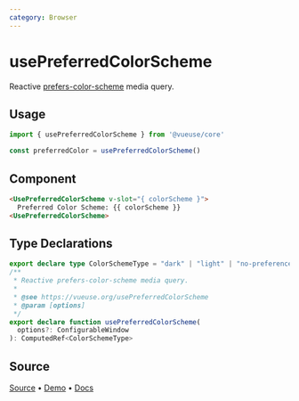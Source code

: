 ```yaml
---
category: Browser
---
```


# usePreferredColorScheme

Reactive [prefers-color-scheme](https://developer.mozilla.org/en-US/docs/Web/CSS/@media/prefers-color-scheme) media query.

## Usage

```js
import { usePreferredColorScheme } from '@vueuse/core'

const preferredColor = usePreferredColorScheme()
```

## Component
```html
<UsePreferredColorScheme v-slot="{ colorScheme }">
  Preferred Color Scheme: {{ colorScheme }}
<UsePreferredColorScheme>
```

<!--FOOTER_STARTS-->
## Type Declarations

```typescript
export declare type ColorSchemeType = "dark" | "light" | "no-preference"
/**
 * Reactive prefers-color-scheme media query.
 *
 * @see https://vueuse.org/usePreferredColorScheme
 * @param [options]
 */
export declare function usePreferredColorScheme(
  options?: ConfigurableWindow
): ComputedRef<ColorSchemeType>
```

## Source

[Source](https://github.com/vueuse/vueuse/blob/main/packages/core/usePreferredColorScheme/index.ts) • [Demo](https://github.com/vueuse/vueuse/blob/main/packages/core/usePreferredColorScheme/demo.vue) • [Docs](https://github.com/vueuse/vueuse/blob/main/packages/core/usePreferredColorScheme/index.md)


<!--FOOTER_ENDS-->
